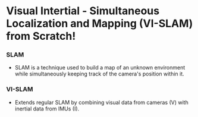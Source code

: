 # Visual Intertial - Simultaneous Localization and Mapping (VI-SLAM) from Scratch!
### SLAM
- SLAM is a technique used to build a map of an unknown environment while simultaneously keeping track of the camera's position within it.

### VI-SLAM
- Extends regular SLAM by combining visual data from cameras (V) with inertial data from IMUs (I). 




